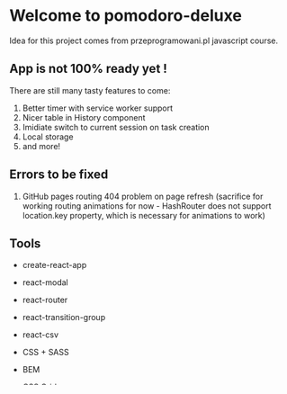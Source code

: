 # Welcome to pomodoro-deluxe

Idea for this project comes from przeprogramowani.pl javascript course.

## App is not 100% ready yet !

There are still many tasty features to come:
1. Better timer with service worker support
2. Nicer table in History component
3. Imidiate switch to current session on task creation
4. Local storage
5. and more!

## Errors to be fixed
1. GitHub pages routing 404 problem on page refresh (sacrifice for working routing animations for now - HashRouter does not support location.key property, which is necessary for animations to work)

## Tools
- create-react-app
- react-modal
- react-router
- react-transition-group
- react-csv

- CSS + SASS
- BEM
- CSS Grid
- Flexbox

